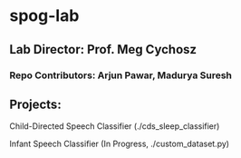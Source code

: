 # spog-lab

## Lab Director: Prof. Meg Cychosz
### Repo Contributors: Arjun Pawar, Madurya Suresh

## Projects:
Child-Directed Speech Classifier (./cds_sleep_classifier)

Infant Speech Classifier (In Progress, ./custom_dataset.py)
